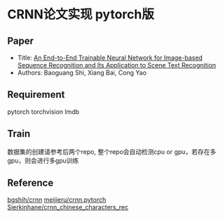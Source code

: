 # CRNN论文实现 pytorch版

## Paper
- Title: [An End-to-End Trainable Neural Network for Image-based Sequence Recognition and Its Application to Scene Text Recognition](https://arxiv.org/abs/1507.05717)
- Authors: Baoguang Shi, Xiang Bai, Cong Yao

## Requirement
pytorch
torchvision
lmdb

## Train
数据集的创建请参考后两个repo, 整个repo会自动检测cpu or gpu，若存在多gpu，则会进行多gpu训练

## Reference
[bgshih/crnn](https://github.com/bgshih/crnn)
[meijieru/crnn.pytorch](https://github.com/meijieru/crnn.pytorch)
[Sierkinhane/crnn_chinese_characters_rec](https://github.com/Sierkinhane/crnn_chinese_characters_rec)